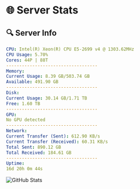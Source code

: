# 🌐 Server Stats
## 🔍 Server Info
```yaml
CPU: Intel(R) Xeon(R) CPU E5-2699 v4 @ 1303.62MHz
CPU Usage: 5.70%
Cores: 44P | 88T
-----------------------------------
Memory:
Current Usage: 8.39 GB/503.74 GB
Available: 491.90 GB
-----------------------------------
Disk:
Current Usage: 30.14 GB/1.71 TB
Free: 1.60 TB
-----------------------------------
GPU:
No GPU detected
-----------------------------------
Network:
Current Transfer (Sent): 612.90 KB/s
Current Transfer (Received): 60.31 KB/s
Total Sent: 890.12 GB
Total Received: 184.61 GB
-----------------------------------
Uptime:
16d 20h 0m 44s
```
![GitHub Stats](https://img.shields.io/badge/Updated-2025-05-06_13:09:32-blue)